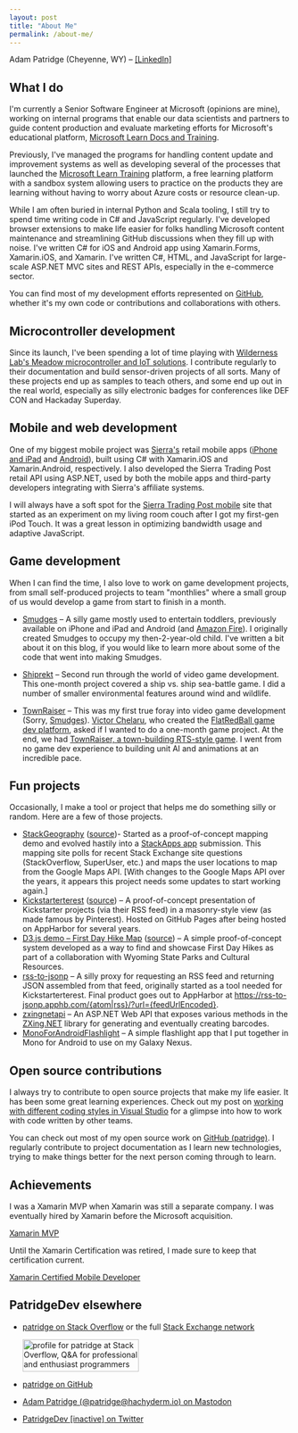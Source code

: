 ```yaml
---
layout: post
title: "About Me"
permalink: /about-me/
---
```


Adam Patridge (Cheyenne, WY) – [[LinkedIn]](https://www.linkedin.com/in/adampatridge/)

## What I do

I'm currently a Senior Software Engineer at Microsoft (opinions are mine), working on internal programs that enable our data scientists and partners to guide content production and evaluate marketing efforts for Microsoft's educational platform, [Microsoft Learn Docs and Training](https://learn.microsoft.com/).

Previously, I've managed the programs for handling content update and improvement systems as well as developing several of the processes that launched the [Microsoft Learn Training](https://aka.ms/learn) platform, a free learning platform with a sandbox system allowing users to practice on the products they are learning without having to worry about Azure costs or resource clean-up.

While I am often buried in internal Python and Scala tooling, I still try to spend time writing code in C# and JavaScript regularly. I've developed browser extensions to make life easier for folks handling Microsoft content maintenance and streamlining GitHub discussions when they fill up with noise. I've written C# for iOS and Android app using Xamarin.Forms, Xamarin.iOS, and Xamarin. I've written C#, HTML, and JavaScript for large-scale ASP.NET MVC sites and REST APIs, especially in the e-commerce sector.

You can find most of my development efforts represented on [GitHub](https://github.com/patridge), whether it's my own code or contributions and collaborations with others.

## Microcontroller development

Since its launch, I've been spending a lot of time playing with [Wilderness Lab's Meadow microcontroller and IoT solutions](https://www.wildernesslabs.co/). I contribute regularly to their documentation and build sensor-driven projects of all sorts. Many of these projects end up as samples to teach others, and some end up out in the real world, especially as silly electronic badges for conferences like DEF CON and Hackaday Superday.

## Mobile and web development

One of my biggest mobile project was [Sierra's](https://www.sierra.com/) retail mobile apps ([iPhone and iPad](https://apps.apple.com/app/sierra-trading-post/id646121874) and [Android](https://play.google.com/store/apps/details?id=com.sierratradingpost.android)), built using C# with Xamarin.iOS and Xamarin.Android, respectively. I also developed the Sierra Trading Post retail API using ASP.NET, used by both the mobile apps and third-party developers integrating with Sierra's affiliate systems.

I will always have a soft spot for the [Sierra Trading Post mobile](https://m.sierratradingpost.com/) site that started as an experiment on my living room couch after I got my first-gen iPod Touch. It was a great lesson in optimizing bandwidth usage and adaptive JavaScript.

## Game development

When I can find the time, I also love to work on game development projects, from small self-produced projects to team "monthlies" where a small group of us would develop a game from start to finish in a month.

* [Smudges](https://www.patridgedev.com/smudges/) – A silly game mostly used to entertain toddlers, previously available on iPhone and iPad and Android (and [Amazon Fire](https://amzn.to/3xsXg8g)). I originally created Smudges to occupy my then-2-year-old child. I've written a bit about it on this blog, if you would like to learn more about some of the code that went into making Smudges.

* [Shiprekt](https://github.com/profexorgeek/Shiprekt) – Second run through the world of video game development. This one-month project covered a ship vs. ship sea-battle game. I did a number of smaller environmental features around wind and wildlife.

* [TownRaiser](https://flatredball.com/news/new-starter-project-town-raiser/) – This was my first true foray into video game development (Sorry, [Smudges](https://www.patridgedev.com/smudges/)). [Victor Chelaru](https://twitter.com/vchelaru), who created the [FlatRedBall game dev platform](https://flatredball.com/), asked if I wanted to do a one-month game project. At the end, we had [TownRaiser, a town-building RTS-style game](https://flatredball.com/news/new-starter-project-town-raiser/). I went from no game dev experience to building unit AI and animations at an incredible pace.

## Fun projects

Occasionally, I make a tool or project that helps me do something silly or random. Here are a few of those projects.

* [StackGeography](https://stackgeography.apphb.com/) ([source](https://github.com/patridge/StackGeography/))- Started as a proof-of-concept mapping demo and evolved hastily into a [StackApps app](https://stackapps.com/questions/2913/stackgeography-a-stack-exchange-question-mapping-site) submission. This mapping site polls for recent Stack Exchange site questions (StackOverflow, SuperUser, etc.) and maps the user locations to map from the Google Maps API. [With changes to the Google Maps API over the years, it appears this project needs some updates to start working again.]
* [Kickstarterterest](https://patridge.github.io/kickstarterterest/) ([source](https://github.com/patridge/kickstarterterest)) – A proof-of-concept presentation of Kickstarter projects (via their RSS feed) in a masonry-style view (as made famous by Pinterest). Hosted on GitHub Pages after being hosted on AppHarbor for several years.
* [D3.js demo – First Day Hike Map](https://gentle-mud-0168f271e.1.azurestaticapps.net/) ([source](https://github.com/patridge/first-day-hikes-map-sample/)) – A simple proof-of-concept system developed as a way to find and showcase First Day Hikes as part of a collaboration with Wyoming State Parks and Cultural Resources.
* [rss-to-jsonp](https://github.com/patridge/rss-to-jsonp) – A silly proxy for requesting an RSS feed and returning JSON assembled from that feed, originally started as a tool needed for Kickstarterterest. Final product goes out to AppHarbor at https://rss-to-jsonp.apphb.com/{atom|rss}/?url={feedUrlEncoded}.
* [zxingnetapi](https://github.com/patridge/zxingnetapi) – An ASP.NET Web API that exposes various methods in the [ZXing.NET](https://zxingnet.codeplex.com/) library for generating and eventually creating barcodes.
* [MonoForAndroidFlashlight](https://github.com/patridge/MonoForAndroidFlashlight) – A simple flashlight app that I put together in Mono for Android to use on my Galaxy Nexus.

## Open source contributions

I always try to contribute to open source projects that make my life easier. It has been some great learning experiences. Check out my post on [working with different coding styles in Visual Studio](https://www.patridgedev.com/2011/12/01/adapting-visual-studio-code-styling-differences-for-open-source-project-contribution/) for a glimpse into how to work with code written by other teams.

You can check out most of my open source work on [GitHub (patridge)](https://github.com/patridge). I regularly contribute to project documentation as I learn new technologies, trying to make things better for the next person coming through to learn.

## Achievements

I was a Xamarin MVP when Xamarin was still a separate company. I was eventually hired by Xamarin before the Microsoft acquisition.

[Xamarin MVP](./images/about-me/MVP-Badge2-300x127.png)

Until the Xamarin Certification was retired, I made sure to keep that certification current.

[Xamarin Certified Mobile Developer](./images/about-me/Xamarin-Ceritified-Mobile-Developer-Badge-small-res.png)

## PatridgeDev elsewhere

* [patridge on Stack Overflow](https://stackoverflow.com/users/48700/patridge) or the full [Stack Exchange network](https://stackexchange.com/users/20388/patridge)

    <a href="https://stackoverflow.com/users/48700/patridge">
    <img src="https://stackoverflow.com/users/flair/48700.png" width="208" height="58" alt="profile for patridge at Stack Overflow, Q&amp;A for professional and enthusiast programmers" title="profile for patridge at Stack Overflow, Q&amp;A for professional and enthusiast programmers">
    </a>

* [patridge on GitHub](https://github.com/patridge)
* [Adam Patridge (@patridge@hachyderm.io) on Mastodon](https://hachyderm.io/@patridge)
* [PatridgeDev [inactive] on Twitter](https://twitter.com/#!/patridgedev)
